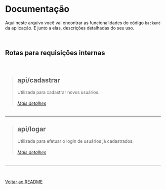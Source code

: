 # Documentação

Aqui neste arquivo você vai encontrar as funcionalidades do código `backend` da aplicação. E junto a elas, descrições detalhadas do seu uso.

<br>

## Rotas para requisições internas

<br>

> ## api/cadastrar
>
> Utilizada para cadastrar novos usuários. 
>
> ###### [Mais detalhes](endpoints/cadastrar.md)

---

> ## api/logar
>
> Utilizada para efetuar o login de usuários já cadastrados. 
>
> ###### [Mais detalhes](endpoints/logar.md)

---

<br>

[Voltar ao README](/README.md)
